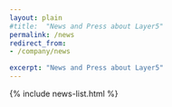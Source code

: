 ```yaml
---
layout: plain
#title:  "News and Press about Layer5"
permalink: /news
redirect_from:
- /company/news

excerpt: "News and Press about Layer5"
---
```

{% include news-list.html %}